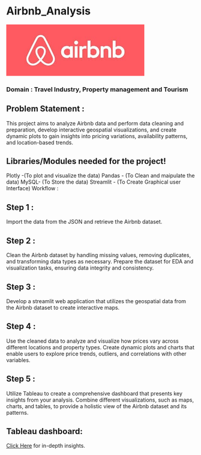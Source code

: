 # Airbnb_Analysis
 ![image](https://github.com/RajiVenkat89/AirBnbAnalysis/blob/main/airbnb.jpeg)
### Domain : Travel Industry, Property management and Tourism
## Problem Statement :
This project aims to analyze Airbnb data and perform data cleaning and preparation, develop interactive geospatial visualizations, and create dynamic plots to gain insights into pricing variations, availability patterns, and location-based trends.

## Libraries/Modules needed for the project!
Plotly -(To plot and visualize the data)
Pandas - (To Clean and maipulate the data)
MySQL- (To Store the data)
Streamlit - (To Create Graphical user Interface)
Workflow :
## Step 1 :
Import the data from the JSON and retrieve the Airbnb dataset.

## Step 2 :
Clean the Airbnb dataset by handling missing values, removing duplicates, and transforming data types as necessary. Prepare the dataset for EDA and visualization tasks, ensuring data integrity and consistency.

## Step 3 :
Develop a streamlit web application that utilizes the geospatial data from the Airbnb dataset to create interactive maps.

## Step 4 :
Use the cleaned data to analyze and visualize how prices vary across different locations and property types. Create dynamic plots and charts that enable users to explore price trends, outliers, and correlations with other variables.

## Step 5 :
Utilize Tableau  to create a comprehensive dashboard that presents key insights from your analysis. Combine different visualizations, such as maps, charts, and tables, to provide a holistic view of the Airbnb dataset and its patterns.

## Tableau dashboard:
[Click Here](https://public.tableau.com/app/profile/raji.venkat/viz/Airbnb_17184232293590/AirbnbDashboard) for in-depth insights.
